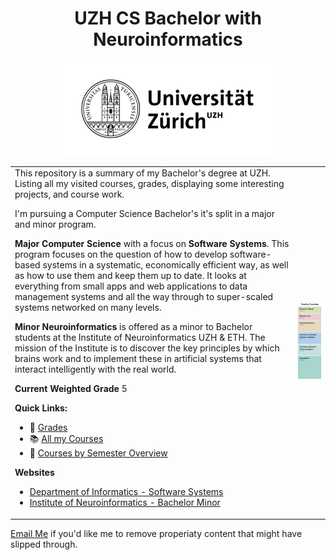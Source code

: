 <center>

# UZH CS Bachelor with Neuroinformatics

<img height="150px" src="assets/banner.png"/>

</center>

<table>
<tr>

</tr>
<tr>
<td>
This repository is a summary of my Bachelor's degree at UZH. Listing all my visited courses, grades, displaying some interesting projects, and course work.

I'm pursuing a Computer Science Bachelor's it's split in a major and minor program.

**Major**
**Computer Science** with a focus on **Software Systems**. This program focuses on the question of how to develop software-based systems in a systematic, economically efficient way, as well as how to use them and keep them up to date. It looks at everything from small apps and web applications to data management systems and all the way through to super-scaled systems networked on many levels.

**Minor**
**Neuroinformatics** is offered as a minor to Bachelor students at the Institute of Neuroinformatics UZH & ETH. The mission of the Institute is to discover the key principles by which brains work and to implement these in artificial systems that interact intelligently with the real world.



**Current Weighted Grade** 5

**Quick Links:**
* 💯 <a href="./Grades.md">Grades<a>
* 📚 <a href="./Courses.md">All my Courses</a>
* 📆 <a href="./Semesters.md">Courses by Semester Overview</a>



**Websites**
* <a href="https://www.oec.uzh.ch/en/studies/bachelor/it/sosy.html">Department of Informatics - Software Systems</a>
* <a href="https://www.ini.uzh.ch/en/studies/bachelor.html">Institute of Neuroinformatics - Bachelor Minor</a>
  

</td>
<td>

<center><img width="100%" src="assets/overview.png"/></center>

</td>
</tr>
</table


<a href="mailto:hadornjerome@gmail.com">Email Me</a> if you'd like me to remove properiaty content that might have slipped through.


